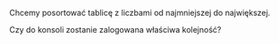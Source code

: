 Chcemy posortować tablicę z liczbami od najmniejszej do największej.

Czy do konsoli zostanie zalogowana właściwa kolejność?
